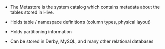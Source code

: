 
- The Metastore is the system catalog which contains metadata about the tables stored in Hive. 

- Holds table / namespace definitions (column types, physical layout)

- Holds partitioning information

- Can be stored in Derby, MySQL, and many other relational databases


